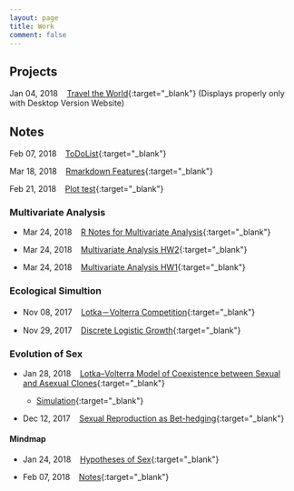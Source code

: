 ```yaml
---
layout: page
title: Work
comment: false
---
```

<!-- Jan. Feb. Mar. Apr. May Jun. Jul. Aug. Sep. Oct. Nov. Dec.  -->

<style>
    tab0 { padding-left: 2em; }
    tab1 { padding-left: 4em; }
    tab2 { padding-left: 8em; }
    ul {list-style-image: none;}
</style>

## **Projects**

Jan 04, 2018 &nbsp;&nbsp; [Travel the World](https://rlads2017g1.github.io/presentation.html){:target="_blank"} (Displays properly only with Desktop Version Website)


## **Notes**

Feb 07, 2018 &nbsp;&nbsp; [ToDoList](./notes/ToDoList.html){:target="_blank"}

Mar 18, 2018 &nbsp;&nbsp; [Rmarkdown Features](./notes/rmd_features.html){:target="_blank"}

Feb 21, 2018 &nbsp;&nbsp; [Plot test](./notes/graphics/widget_test.html){:target="_blank"}

### Multivariate Analysis
 - Mar 24, 2018 &nbsp;&nbsp; [R Notes for Multivariate Analysis](./MVA.github.io/index.html){:target="_blank"}

 - Mar 24, 2018 &nbsp;&nbsp; [Multivariate Analysis HW2](./notes/106-2/multivariate/HW2){:target="_blank"}

 - Mar 24, 2018 &nbsp;&nbsp; [Multivariate Analysis HW1](./notes/106-2/multivariate/HW1){:target="_blank"}


### Ecological Simultion

- Nov 08, 2017 &nbsp;&nbsp; [Lotka－Volterra Competition](./notes/simulation/competition.html){:target="_blank"}

- Nov 29, 2017 &nbsp;&nbsp; [Discrete Logistic Growth](./notes/simulation/Discrete_Logistic.html){:target="_blank"}

### Evolution of Sex

- Jan 28, 2018 &nbsp;&nbsp; [Lotka–Volterra Model of Coexistence between Sexual and Asexual Clones](./notes/EvoSex/Doncaster_2002/LK.html){:target="_blank"}

  - [Simulation](./notes/EvoSex/simulation/Rmd/model.html){:target="_blank"}

- Dec 12, 2017 &nbsp;&nbsp; [Sexual Reproduction as Bet-hedging](./notes/EvoSex/sexual_reproduction_bet_hedging/good_harsh_competition.html){:target="_blank"}

#### **Mindmap**
- Jan 24, 2018 &nbsp;&nbsp; [Hypotheses of Sex](./notes/EvoSex/thoughts/Hypothesis_of_Sex.html){:target="_blank"}

- Feb 07, 2018 &nbsp;&nbsp; [Notes](./notes/EvoSex/thoughts/Notes.html){:target="_blank"}

<br><br>